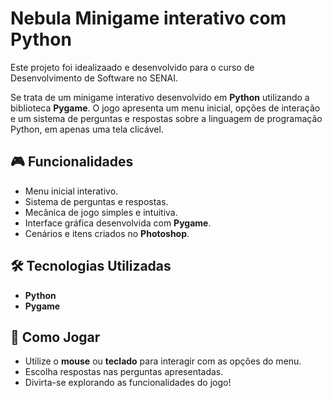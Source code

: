 # Nebula Minigame interativo com Python

Este projeto foi idealizaado e desenvolvido para o curso de Desenvolvimento de Software no SENAI.

Se trata de um minigame interativo desenvolvido em **Python** utilizando a biblioteca **Pygame**. O jogo apresenta um menu inicial, opções de interação e um sistema de perguntas e respostas sobre a linguagem de programação Python, em apenas uma tela clicável.

## 🎮 Funcionalidades
- Menu inicial interativo.
- Sistema de perguntas e respostas.
- Mecânica de jogo simples e intuitiva.
- Interface gráfica desenvolvida com **Pygame**.
- Cenários e itens criados no **Photoshop**.

## 🛠️ Tecnologias Utilizadas
- **Python**
- **Pygame**

## 🚀 Como Jogar
- Utilize o **mouse** ou **teclado** para interagir com as opções do menu.
- Escolha respostas nas perguntas apresentadas.
- Divirta-se explorando as funcionalidades do jogo!
